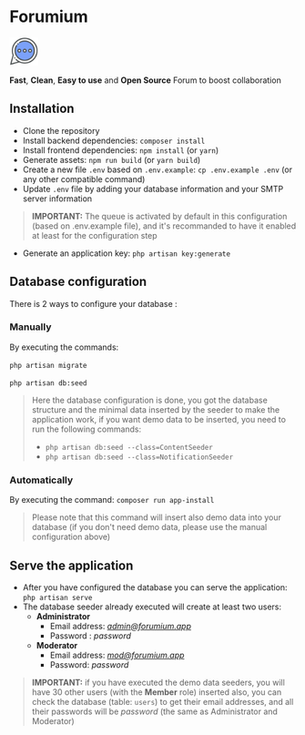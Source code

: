 # Forumium
<img src="./public/favicon.svg" width="50" />

**Fast**, **Clean**, **Easy to use** and **Open Source** Forum to boost collaboration


## Installation

- Clone the repository
- Install backend dependencies: `composer install`
- Install frontend dependencies: `npm install` (or `yarn`)
- Generate assets: `npm run build` (or `yarn build`)
- Create a new file `.env` based on `.env.example`: `cp .env.example .env` (or any other compatible command)
- Update `.env` file by adding your database information and your SMTP server information

> **IMPORTANT:** The queue is activated by default in this configuration (based on .env.example file), and it's recommanded to have it enabled at least for the configuration step
- Generate an application key: `php artisan key:generate`

## Database configuration 

There is 2 ways to configure your database : 

### Manually 

By executing the commands:

`php artisan migrate`

`php artisan db:seed`
    
> Here the database configuration is done, you got the database structure and the minimal data inserted by the seeder to make the application work, if you want demo data to be inserted, you need to run the following commands:
>    - `php artisan db:seed --class=ContentSeeder`
>    - `php artisan db:seed --class=NotificationSeeder`

### Automatically

By executing the command: `composer run app-install`

> Please note that this command will insert also demo data into your database (if you don't need demo data, please use the manual configuration above)

## Serve the application

- After you have configured the database you can serve the application: `php artisan serve`
- The database seeder already executed will create at least two users:
  - **Administrator** 
    - Email address: *admin@forumium.app*
    - Password : *password*
  - **Moderator** 
    - Email address: *mod@forumium.app*
    - Password: *password*

> **IMPORTANT:** if you have executed the demo data seeders, you will have 30 other users (with the **Member** role) inserted also, you can check the database (table: `users`) to get their email addresses, and all their passwords will be *password* (the same as Administrator and Moderator)
